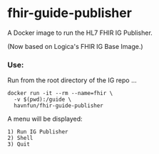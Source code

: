 # fhir-guide-publisher

A Docker image to run the HL7 FHIR IG Publisher.

(Now based on Logica's FHIR IG Base Image.)

### Use:

Run from the root directory of the IG repo ...

```
docker run -it --rm --name=fhir \
  -v $(pwd):/guide \
  havnfun/fhir-guide-publisher
```

A menu will be displayed:

```
1) Run IG Publisher
2) Shell
3) Quit
```
